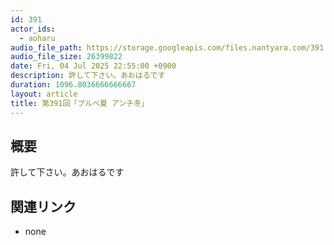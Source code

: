 ```yaml
---
id: 391
actor_ids:
  - aoharu
audio_file_path: https://storage.googleapis.com/files.nantyara.com/391.mp3
audio_file_size: 26399822
date: Fri, 04 Jul 2025 22:55:00 +0900
description: 許して下さい。あおはるです
duration: 1096.8036666666667
layout: article
title: 第391回「ブルベ夏 アンチ冬」
---
```

## 概要

許して下さい。あおはるです

## 関連リンク

* none
